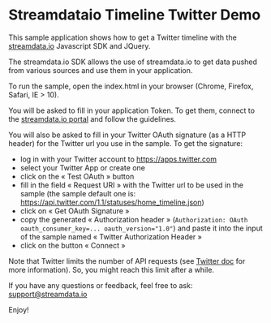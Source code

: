 # Streamdataio Timeline Twitter Demo
This sample application shows how to get a Twitter timeline with the <a href="http://streamdata.io" target="_blank">streamdata.io</a> Javascript SDK and JQuery.

The streamdata.io SDK allows the use of streamdata.io to get data pushed from various sources and use them in your application.

To run the sample, open the index.html in your browser (Chrome, Firefox, Safari, IE > 10).

You will be asked to fill in your application Token. To get them, connect to the <a href="https://portal.streamdata.io/" target="_blank">streamdata.io portal</a> and follow the guidelines.

You will also be asked to fill in your Twitter OAuth signature (as a HTTP header) for the Twitter url you use in the sample. To get the signature:
- log in with your Twitter account to https://apps.twitter.com
- select your Twitter App or create one
- click on the « Test OAuth » button
- fill in the field « Request URI » with the Twitter url to be used in the sample (the sample default one is:  https://api.twitter.com/1.1/statuses/home_timeline.json)
- click on « Get OAuth Signature »
- copy the generated « Authorization header » (```Authorization: OAuth oauth_consumer_key=... oauth_version="1.0"```) and paste it into the input of the sample named « Twitter Authorization Header »
- click on the button « Connect »

Note that Twitter limits the number of API requests (see <a href="https://dev.twitter.com/rest/public/rate-limiting" target="_blank">Twitter doc</a> for more information). So, you might reach this limit after a while.

If you have any questions or feedback, feel free to ask: <a href="mailto://support@streamdata.io">support@streamdata.io</a>

Enjoy!
